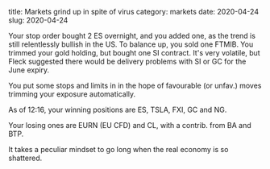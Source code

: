title: Markets grind up in spite of virus
category: markets
date: 2020-04-24
slug: 2020-04-24




Your stop order bought 2 ES overnight, and you added one, as the trend is still relentlessly bullish in the US.
To balance up, you sold one FTMIB.
You trimmed your gold holding, but bought one SI contract. 
It's very volatile, but Fleck suggested there would be delivery problems with SI or GC for the June expiry.

You put some stops and limits in in the hope of favourable (or unfav.) moves trimming your exposure automatically.

As of 12:16, your winning positions are ES, TSLA, FXI, GC and NG. 

Your losing ones are EURN (EU CFD) and CL, with a contrib. from BA and BTP.

It takes a peculiar mindset to go long when the real economy is so shattered.

